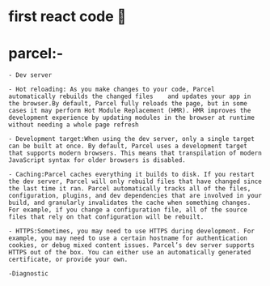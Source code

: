 # first react code 🚀

# parcel:-
    - Dev server

    - Hot reloading: As you make changes to your code, Parcel automatically rebuilds the changed files    and updates your app in the browser.By default, Parcel fully reloads the page, but in some cases it may perform Hot Module Replacement (HMR). HMR improves the development experience by updating modules in the browser at runtime without needing a whole page refresh

    - Development target:When using the dev server, only a single target can be built at once. By default, Parcel uses a development target that supports modern browsers. This means that transpilation of modern JavaScript syntax for older browsers is disabled.

    - Caching:Parcel caches everything it builds to disk. If you restart the dev server, Parcel will only rebuild files that have changed since the last time it ran. Parcel automatically tracks all of the files, configuration, plugins, and dev dependencies that are involved in your build, and granularly invalidates the cache when something changes. For example, if you change a configuration file, all of the source files that rely on that configuration will be rebuilt.

    - HTTPS:Sometimes, you may need to use HTTPS during development. For example, you may need to use a certain hostname for authentication cookies, or debug mixed content issues. Parcel’s dev server supports HTTPS out of the box. You can either use an automatically generated certificate, or provide your own.

    -Diagnostic
    